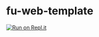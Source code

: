 # fu-web-template

[![Run on Repl.it](https://replit.com/badge/github/fluffy-spork/fu-web-template)](https://replit.com/new/github/fluffy-spork/fu-web-template)

